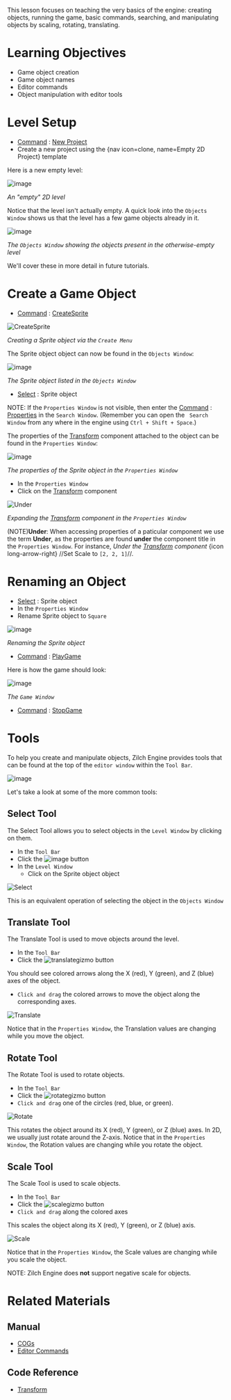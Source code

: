 This lesson focuses on teaching the very basics of the engine: creating objects, running the game, basic commands, searching, and manipulating objects by scaling, rotating, translating.


 # Learning Objectives


 - Game object creation
 - Game object names
 - Editor commands
 - Object manipulation with editor tools


 # Level Setup


- [ Command](https://github.com/ZilchEngine/ZilchDocs/blob/master/zilch_editor_documentation/zeromanual/editor/editorcommands/commands.markdown) : [ New Project](https://github.com/ZilchEngine/ZilchDocs/blob/master/code_reference/command_reference.markdown#newproject)
 - Create a new project using the {nav icon=clone, name=Empty 2D Project} template

Here is a new empty level:


![image](https://raw.githubusercontent.com/ZilchEngine/ZilchFiles/master/doc_files/46948.png)


*An "empty" 2D level*


Notice that the level isn't actually empty. A quick look into the `Objects Window` shows us that the level has a few game objects already in it.



![image](https://raw.githubusercontent.com/ZilchEngine/ZilchFiles/master/doc_files/46947.png)


*The `Objects Window` showing the objects present in the otherwise-empty level*


We'll cover these in more detail in future tutorials.

 # Create a Game Object

- [ Command](https://github.com/ZilchEngine/ZilchDocs/blob/master/zilch_editor_documentation/zeromanual/editor/editorcommands/commands.markdown) : [ CreateSprite](https://github.com/ZilchEngine/ZilchDocs/blob/master/code_reference/command_reference.markdown#createsprite)



![CreateSprite](https://raw.githubusercontent.com/ZilchEngine/ZilchFiles/master/doc_files/46945.gif)


*Creating a Sprite object via the `Create Menu`*


The Sprite object object can now be found in the `Objects Window`:


![image](https://raw.githubusercontent.com/ZilchEngine/ZilchFiles/master/doc_files/46949.png)


*The Sprite object listed in the `Objects Window`*


- [ Select](https://github.com/ZilchEngine/ZilchDocs/blob/master/zilch_editor_documentation/zeromanual/editor/editorcommands/selectobject.markdown) : Sprite object

NOTE:
 If the `Properties Window` is not visible, then enter the [Command](https://github.com/ZilchEngine/ZilchDocs/blob/master/zilch_editor_documentation/zeromanual/editor/editorcommands/commands.markdown) : [Properties](https://github.com/ZilchEngine/ZilchDocs/blob/master/code_reference/command_reference.markdown#properties) in the `Search Window`. (Remember you can open the ` Search Window` from any where in the engine using `Ctrl + Shift + Space`.)

The properties of the [Transform](https://github.com/ZilchEngine/ZilchDocs/blob/master/code_reference/class_reference/transform.markdown) component attached to the object can be found in the `Properties Window`:


![image](https://raw.githubusercontent.com/ZilchEngine/ZilchFiles/master/doc_files/46950.png)


*The properties of the Sprite object in the `Properties Window`*

- In the `Properties Window`
 - Click  on the [Transform](https://github.com/ZilchEngine/ZilchDocs/blob/master/code_reference/class_reference/transform.markdown) component



![Under](https://raw.githubusercontent.com/ZilchEngine/ZilchFiles/master/doc_files/85621.gif)


*Expanding the [Transform](https://github.com/ZilchEngine/ZilchDocs/blob/master/code_reference/class_reference/transform.markdown) component in the `Properties Window`*


(NOTE)**Under**: When accessing properties of a paticular component we use the term **Under**, as the properties are found **under** the component title in the `Properties Window`. For instance, *Under the [Transform](https://github.com/ZilchEngine/ZilchDocs/blob/master/code_reference/class_reference/transform.markdown) component* {icon long-arrow-right} //Set Scale  to `[2, 2, 1]`//.


 #  Renaming an Object


- [ Select](https://github.com/ZilchEngine/ZilchDocs/blob/master/zilch_editor_documentation/zeromanual/editor/editorcommands/selectobject.markdown) : Sprite object
- In the `Properties Window`
 - Rename Sprite object to `Square`


![image](https://raw.githubusercontent.com/ZilchEngine/ZilchFiles/master/doc_files/46952.png)


*Renaming the Sprite object*


- [ Command](https://github.com/ZilchEngine/ZilchDocs/blob/master/zilch_editor_documentation/zeromanual/editor/editorcommands/commands.markdown) : [ PlayGame](https://github.com/ZilchEngine/ZilchDocs/blob/master/code_reference/command_reference.markdown#playgame)

Here is how the game should look:


![image](https://raw.githubusercontent.com/ZilchEngine/ZilchFiles/master/doc_files/46336.png)


*The `Game Window`*


- [ Command](https://github.com/ZilchEngine/ZilchDocs/blob/master/zilch_editor_documentation/zeromanual/editor/editorcommands/commands.markdown) : [ StopGame](https://github.com/ZilchEngine/ZilchDocs/blob/master/code_reference/command_reference.markdown#stopgame)


 #  Tools


To help you create and manipulate objects, Zilch Engine provides tools that can be found at the top of the `editor window` within the `Tool Bar`.



![image](https://raw.githubusercontent.com/ZilchEngine/ZilchFiles/master/doc_files/86287.png)


Let's take a look at some of the more common tools:


 ## Select Tool


The Select Tool allows you to select objects in the `Level Window` by clicking on them.

- In the `Tool Bar`
 - Click  the ![image](https://raw.githubusercontent.com/ZilchEngine/ZilchFiles/master/doc_files/86293.png) button
- In the `Level Window`
  - Click  on the Sprite object object



![Select](https://raw.githubusercontent.com/ZilchEngine/ZilchFiles/master/doc_files/86291.gif)


This is an equivalent operation of selecting the object in the `Objects Window`


 ##  Translate Tool


The Translate Tool is used to move objects around the level.

- In the `Tool Bar`
 - Click  the ![translategizmo](https://raw.githubusercontent.com/ZilchEngine/ZilchFiles/master/doc_files/110.png) button

You should see colored arrows along the X (red), Y (green), and Z (blue) axes of the object.

- `Click and drag` the colored arrows to move the object along the corresponding axes.



![Translate](https://raw.githubusercontent.com/ZilchEngine/ZilchFiles/master/doc_files/46953.gif)


Notice that in the `Properties Window`, the Translation  values are changing while you move the object.


 ##  Rotate Tool


The Rotate Tool is used to rotate objects.

- In the `Tool Bar`
 - Click  the ![rotategizmo](https://raw.githubusercontent.com/ZilchEngine/ZilchFiles/master/doc_files/107.png) button
- `Click and drag` one of the circles (red, blue, or green).



![Rotate](https://raw.githubusercontent.com/ZilchEngine/ZilchFiles/master/doc_files/46954.gif)


This rotates the object around its X (red), Y (green), or Z (blue) axes. In 2D, we usually just rotate around the Z-axis. Notice that in the `Properties Window`, the Rotation  values are changing while you rotate the object.



 ##  Scale Tool


The Scale Tool is used to scale objects.

- In the `Tool Bar`
 - Click  the ![scalegizmo](https://raw.githubusercontent.com/ZilchEngine/ZilchFiles/master/doc_files/108.png) button
- `Click and drag` along the colored axes

This scales the object along its X (red), Y (green), or Z (blue) axis.



![Scale](https://raw.githubusercontent.com/ZilchEngine/ZilchFiles/master/doc_files/46955.gif)


Notice that in the `Properties Window`, the Scale  values are changing while you scale the object.

NOTE: Zilch Engine does **not** support negative scale for objects.

 # Related Materials

 ## Manual
- [COGs](https://github.com/ZilchEngine/ZilchDocs/blob/master/zilch_editor_documentation/zeromanual/architecture/cogs/gameobjectsconcept.markdown)
- [Editor Commands](https://github.com/ZilchEngine/ZilchDocs/blob/master/zilch_editor_documentation/zeromanual/editor/editorcommands.markdown)

 ## Code Reference
- [Transform](https://github.com/ZilchEngine/ZilchDocs/blob/master/code_reference/class_reference/transform.markdown)
 

 